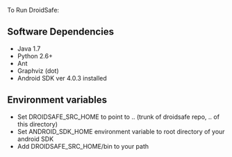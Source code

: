 To Run DroidSafe:

## Software Dependencies
* Java 1.7
* Python 2.6+
* Ant
* Graphviz (dot)
* Android SDK ver 4.0.3 installed

## Environment variables
* Set DROIDSAFE_SRC_HOME to point to .. (trunk of droidsafe repo, .. of this directory)
* Set ANDROID_SDK_HOME environment variable to root directory of your android SDK
* Add DROIDSAFE_SRC_HOME/bin to your path




